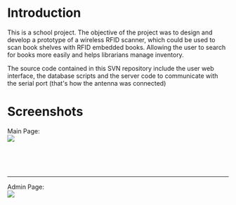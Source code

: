 # Introduction #

This is a school project. The objective of the project was to design and develop a prototype of a wireless RFID scanner, which could be used to scan book shelves with RFID embedded books. Allowing the user to search for books more easily and helps librarians manage inventory.

The source code contained in this SVN repository include the user web interface, the database scripts and the server code to communicate with the serial port (that's how the  antenna was connected)

# Screenshots #

Main Page:<br>
<img src='http://dotcsc.googlecode.com/svn/trunk/rfid_library_project/webapp/img/home.png' />

<br>
<br>
<br>
<hr />


Admin Page:<br>
<img src='http://dotcsc.googlecode.com/svn/trunk/rfid_library_project/webapp/img/admin.png' />
